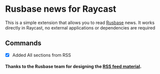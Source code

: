 # Rusbase news for Raycast

This is a simple extension that allows you to read [Rusbase](https://rb.ru) news. It works directly in Raycast, no external applications or dependencies are required 


## Commands

- [x] Added All sections from RSS

#### Thanks to the Rusbase team for designing the [RSS feed material](https://rb.ru/list/rss-rb/).

